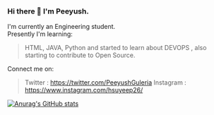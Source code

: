### Hi there 👋 I'm Peeyush.


I'm currently an Engineering student.<br>
Presently I'm learning:
>HTML,
>JAVA,
>Python
and started to learn about DEVOPS , also starting to contribute to Open Source.

Connect me on:
>Twitter : https://twitter.com/PeeyushGuleria
>Instagram : https://www.instagram.com/hsuyeep26/

[![Anurag's GitHub stats](https://github-readme-stats.vercel.app/api?username=peeyushguleria)](https://github.com/anuraghazra/github-readme-stats)



